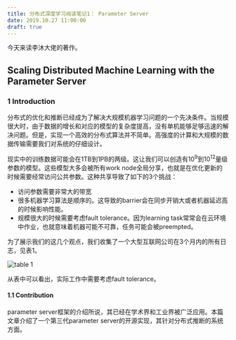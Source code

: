 ```yaml
---
title: 分布式深度学习阅读笔记1： Parameter Server
date: 2019.10.27 11:00:00
draft: true
---
```


今天来读李沐大佬的著作。

## Scaling Distributed Machine Learning with the Parameter Server
### 1 Introduction

分布式的优化和推断已经成为了解决大规模机器学习问题的一个先决条件。当规模很大时，由于数据的增长和对应的模型的复杂度提高，没有单机能够足够迅速的解决问题。但是，实现一个高效的分布式算法并不简单。高强度的计算和大规模的数据传输需要我们对系统的仔细设计。

现实中的训练数据可能会在1TB到1PB的两级。这让我们可以创造有$10^9$到$10^12$量级参数的模型。这些模型大多会被所有work node全局分享，也就是在优化更新的时候需要经常访问公共参数。这种共享导致了如下的3个挑战：

- 访问参数需要非常大的带宽
- 很多机器学习算法是顺序的。这导致的barrier会在同步开销大或者机器延迟高的时候影响性能。
- 规模很大的时候需要考虑fault tolerance。因为learning task常常会在云环境中作业，也就意味着机器可能不可靠，任务可能会被preempted。

为了展示我们的这几个观点，我们收集了一个大型互联网公司在3个月内的所有日志，见表1。

![table 1](https://i.imgur.com/P45BD06.png)

从表中可以看出，实际工作中需要考虑fault tolerance。

#### 1.1 Contribution

parameter server框架的介绍所说，其已经在学术界和工业界被广泛应用。本篇文章介绍了一个第三代parameter server的开源实现，其针对分布式推断的系统方面。